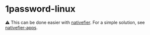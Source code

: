 # 1password-linux

:warning: This can be done easier with [nativefier](https://www.npmjs.com/package/nativefier). For a simple solution, see [nativefier-apps](https://github.com/ffflorian/nativefier-apps).
